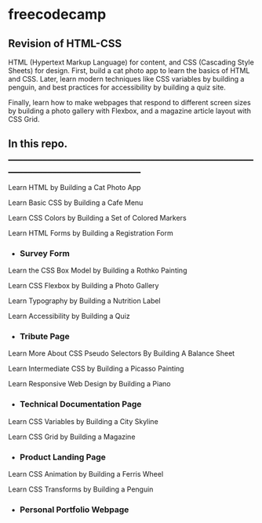 # freecodecamp
## Revision of HTML-CSS

HTML (Hypertext Markup Language) for content, and CSS (Cascading Style Sheets) for design.
First, build a cat photo app to learn the basics of HTML and CSS. Later, learn modern techniques like CSS variables by building a penguin, and best practices for accessibility by building a quiz site.

Finally, learn how to make webpages that respond to different screen sizes by building a photo gallery with Flexbox, and a magazine article layout with CSS Grid.

## In this repo. _____________________________________________________________________________

Learn HTML by Building a Cat Photo App

Learn Basic CSS by Building a Cafe Menu

Learn CSS Colors by Building a Set of Colored Markers

Learn HTML Forms by Building a Registration Form

* ### Survey Form

Learn the CSS Box Model by Building a Rothko Painting

Learn CSS Flexbox by Building a Photo Gallery

Learn Typography by Building a Nutrition Label

Learn Accessibility by Building a Quiz

* ### Tribute Page

Learn More About CSS Pseudo Selectors By Building A Balance Sheet

Learn Intermediate CSS by Building a Picasso Painting

Learn Responsive Web Design by Building a Piano

* ### Technical Documentation Page

Learn CSS Variables by Building a City Skyline

Learn CSS Grid by Building a Magazine

* ### Product Landing Page

Learn CSS Animation by Building a Ferris Wheel

Learn CSS Transforms by Building a Penguin

* ### Personal Portfolio Webpage
